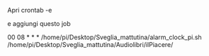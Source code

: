 Apri crontab -e

e aggiungi questo job

00 08 * * * /home/pi/Desktop/Sveglia_mattutina/alarm_clock_pi.sh /home/pi/Desktop/Sveglia_mattutina/Audiolibri/ilPiacere/

